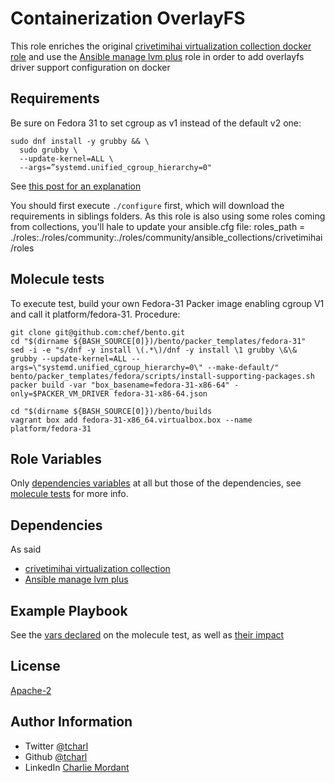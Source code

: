 Containerization OverlayFS
=========

This role enriches the original [crivetimihai virtualization collection docker role](https://github.com/crivetimihai/ansible_virtualization/tree/master/roles/docker) and use the [Ansible manage lvm plus](https://github.com/OsgiliathEnterprise/ansible-manage-lvm-plus) role in order to add overlayfs driver support configuration on docker

Requirements
------------

Be sure on  Fedora 31 to set cgroup as v1 instead of the default v2 one:
```shell script
sudo dnf install -y grubby && \
  sudo grubby \
  --update-kernel=ALL \
  --args=”systemd.unified_cgroup_hierarchy=0"
```
See [this post for an explanation](https://fedoraproject.org/wiki/Changes/CGroupsV2)

You should first execute `./configure` first, which will download the requirements in siblings folders.
As this role is also using some roles coming from collections, you'll hale to update your ansible.cfg file:
roles_path = ./roles:./roles/community:./roles/community/ansible_collections/crivetimihai/roles


Molecule tests
--------------

To execute test, build your own Fedora-31 Packer image enabling cgroup V1 and call it platform/fedora-31.
Procedure:

```shell script
git clone git@github.com:chef/bento.git
cd "$(dirname ${BASH_SOURCE[0]})/bento/packer_templates/fedora-31"
sed -i -e "s/dnf -y install \(.*\)/dnf -y install \1 grubby \&\& grubby --update-kernel=ALL --args=\"systemd.unified_cgroup_hierarchy=0\" --make-default/" bento/packer_templates/fedora/scripts/install-supporting-packages.sh
packer build -var "box_basename=fedora-31-x86-64" -only=$PACKER_VM_DRIVER fedora-31-x86-64.json

cd "$(dirname ${BASH_SOURCE[0]})/bento/builds
vagrant box add fedora-31-x86_64.virtualbox.box --name platform/fedora-31
```

Role Variables
--------------

Only [dependencies variables](https://github.com/OsgiliathEnterprise/ansible-docker/blob/master/molecule/default/molecule.yml) at all but those of the dependencies, see [molecule tests](https://github.com/OsgiliathEnterprise/ansible-docker/blob/master/molecule/default/tests/test_default.py) for more info.

Dependencies
------------

As said
 * [crivetimihai virtualization collection](https://galaxy.ansible.com/crivetimihai/virtualization)
 * [Ansible manage lvm plus](https://galaxy.ansible.com/tcharl/ansible_manage_lvm_plus)

Example Playbook
----------------

See the [vars declared](https://github.com/OsgiliathEnterprise/ansible-docker/blob/master/molecule/default/molecule.yml) on the molecule test, as well as [their impact](https://github.com/OsgiliathEnterprise/ansible-docker/blob/master/molecule/default/tests/test_default.py) 


License
-------

[Apache-2](https://www.apache.org/licenses/LICENSE-2.0)

Author Information
------------------

* Twitter [@tcharl](https://twitter.com/Tcharl)
* Github [@tcharl](https://github.com/Tcharl)
* LinkedIn [Charlie Mordant](https://www.linkedin.com/in/charlie-mordant-51796a97/)
